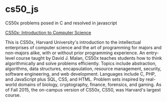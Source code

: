 # cs50_js
CS50x problems posed in C and resolved in javascript

[CS50x: Introduction to Computer Science](https://www.edx.org/course/introduction-computer-science-harvardx-cs50x "CS50x")

This is CS50x, Harvard University's introduction to the intellectual enterprises of computer science and the art of programming for majors and non-majors alike, with or without prior programming experience. An entry-level course taught by David J. Malan, CS50x teaches students how to think algorithmically and solve problems efficiently. Topics include abstraction, algorithms, data structures, encapsulation, resource management, security, software engineering, and web development. Languages include C, PHP, and JavaScript plus SQL, CSS, and HTML. Problem sets inspired by real-world domains of biology, cryptography, finance, forensics, and gaming. As of Fall 2015, the on-campus version of CS50x, CS50, was Harvard's largest course.